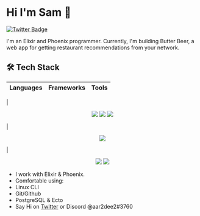 # Hi I'm Sam 👋 

[![Twitter Badge](https://img.shields.io/badge/-@aar2dee21-1ca0f1?style=flat&labelColor=1ca0f1&logo=twitter&logoColor=white&link=https://twitter.com/aar2dee21)](https://twitter.com/aar2dee21)

I'm an Elixir and Phoenix programmer. Currently, I'm building Butter Beer, a web app for getting restaurant recommendations from your network.

## 🛠 Tech Stack
| Languages                             |          Frameworks              |          Tools                   |
| :---------------------------------: | :--------------------------------- | :---------------------------------: |
|
<p align="center"> 
  <img src="https://img.shields.io/badge/Elixir-Proficient-4B275F?style=for-the-badge&logo=elixir">
  <img src="https://img.shields.io/badge/JavaScript-Competent-CC342D?style=for-the-badge&logo=javascript">
  <img src="https://img.shields.io/badge/Python-Competent-3178C6?style=for-the-badge&logo=python">
</p>
|
<p align="center"> 
  <img src="https://img.shields.io/badge/Phoenix-Proficient-FF6900?style=for-the-badge&logo=elixir">
</p>
|
<p align="center">
  <img src="https://img.shields.io/badge/-Git-05122A?style=for-the-badge&logo=git">
  <img src="https://img.shields.io/badge/-GitHub-05122A?style=for-the-badge&logo=github">
</p>
 


- I work with Elixir & Phoenix.
- Comfortable using:
-   Linux CLI
-   Git/Github
-   PostgreSQL & Ecto
- Say Hi on [Twitter](https://twitter.com/aar2dee21) or Discord @aar2dee2#3760

<!---
aar2dee2/aar2dee2 is a ✨ special ✨ repository because its `README.md` (this file) appears on your GitHub profile.
You can click the Preview link to take a look at your changes.
--->
